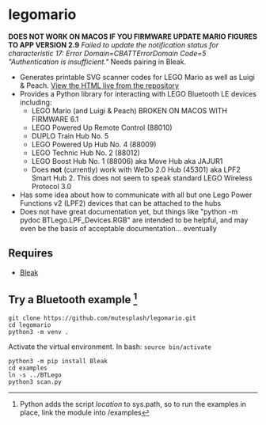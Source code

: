 # legomario

**DOES NOT WORK ON MACOS IF YOU FIRMWARE UPDATE MARIO FIGURES TO APP VERSION 2.9**
_Failed to update the notification status for characteristic 17: Error Domain=CBATTErrorDomain Code=5 "Authentication is insufficient."_ Needs pairing in Bleak.

* Generates printable SVG scanner codes for LEGO Mario as well as Luigi & Peach.
    [View the HTML live from the repository](https://raw.githack.com/mutesplash/legomario/main/mariocodes.html)
* Provides a Python library for interacting with LEGO Bluetooth LE devices including:
	* LEGO Mario (and Luigi & Peach) BROKEN ON MACOS WITH FIRMWARE 6.1
	* LEGO Powered Up Remote Control (88010)
	* DUPLO Train Hub No. 5
	* LEGO Powered Up Hub No. 4 (88009)
	* LEGO Technic Hub No. 2 (88012)
	* LEGO Boost Hub No. 1 (88006) aka Move Hub aka JAJUR1
	* Does **not** (currently) work with WeDo 2.0 Hub (45301) aka LPF2 Smart Hub 2.  This does not seem to speak standard LEGO Wireless Protocol 3.0
* Has some idea about how to communicate with all but one Lego Power Functions v2 (LPF2) devices that can be attached to the hubs
* Does not have great documentation yet, but things like "python -m pydoc BTLego.LPF_Devices.RGB" are intended to be helpful, and may even be the basis of acceptable documentation... eventually


## Requires

* [Bleak](https://github.com/hbldh/bleak)

## Try a Bluetooth example [^1]
```
git clone https://github.com/mutesplash/legomario.git
cd legomario
python3 -m venv .
```
Activate the virtual environment. In bash: `source bin/activate`
```
python3 -m pip install Bleak
cd examples
ln -s ../BTLego
python3 scan.py
```

[^1]: Python adds the script _location_ to sys.path, so to run the examples in place, link the module into /examples


